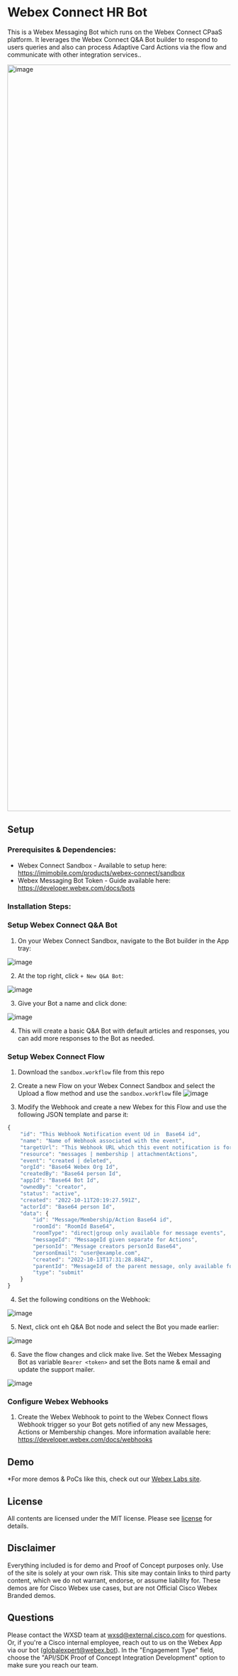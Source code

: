 # Webex Connect HR Bot


This is a Webex Messaging Bot which runs on the Webex Connect CPaaS platform. It leverages the Webex Connect Q&A Bot builder to respond to users queries and also can process Adaptive Card Actions via the flow and communicate with other integration services..

<img width="1684" alt="image" src="https://user-images.githubusercontent.com/21026209/227618565-db187c29-83f8-4f73-a675-b0d6b2a6f627.png">


## Setup

### Prerequisites & Dependencies: 

- Webex Connect Sandbox - Available to setup here: https://imimobile.com/products/webex-connect/sandbox
- Webex Messaging Bot Token - Guide available here: https://developer.webex.com/docs/bots

### Installation Steps:

### Setup Webex Connect Q&A Bot

1. On your Webex Connect Sandbox, navigate to the Bot builder in the App tray:

![image](https://user-images.githubusercontent.com/21026209/217930701-c6ddd4c6-3cf3-4d47-b992-470c6a7ea603.png)

2. At the top right, click ``+ New Q&A Bot``:

![image](https://user-images.githubusercontent.com/21026209/217930978-255a84e6-cf6f-4f4a-8c6d-839958e8fadd.png)

3. Give your Bot a name and click done:

![image](https://user-images.githubusercontent.com/21026209/217931382-4baa2c9e-f631-4026-97de-fced60cb0066.png)

4. This will create a basic Q&A Bot with default articles and responses, you can add more responses to the Bot as needed.

### Setup Webex Connect Flow

1. Download the ``sandbox.workflow`` file from this repo 
2. Create a new Flow on your Webex Connect Sandbox and select the Upload a flow method and use the ``sandbox.workflow`` file
![image](https://user-images.githubusercontent.com/21026209/217921331-0dec5504-b253-46ee-95ee-d59520165782.png)

3. Modify the Webhook and create a new Webex for this Flow and use the following JSON template and parse it:
```js
{
    "id": "This Webhook Notification event Ud in  Base64 id",
    "name": "Name of Webhook associated with the event",
    "targetUrl": "This Webhook URL which this event notification is for",
    "resource": "messages | membership | attachmentActions",
    "event": "created | deleted",
    "orgId": "Base64 Webex Org Id",
    "createdBy": "Base64 person Id",
    "appId": "Base64 Bot Id",
    "ownedBy": "creator",
    "status": "active",
    "created": "2022-10-11T20:19:27.591Z",
    "actorId": "Base64 person Id",
    "data": {
        "id": "Message/Membership/Action Base64 id",
        "roomId": "RoomId Base64",
        "roomType": "direct|group only available for message events",
        "messageId": "MessageId given separate for Actions",
        "personId": "Message creators personId Base64",
        "personEmail": "user@example.com",
        "created": "2022-10-13T17:31:28.884Z",
        "parentId": "MessageId of the parent message, only available for a new message in a thread",
        "type": "submit"
    }
}
```
4. Set the following conditions on the Webhook:

![image](https://user-images.githubusercontent.com/21026209/217930336-be959f9d-97d1-4552-892b-d506c6f6e752.png)

5. Next, click ont eh Q&A Bot node and select the Bot you made earlier:

![image](https://user-images.githubusercontent.com/21026209/217933429-9eb85882-c9e0-47c1-a27e-edf57b62a436.png)

6. Save the flow changes and click make live. Set the Webex Messaging Bot as variable ``Bearer <token>`` and set the Bots name & email and update the support mailer.

![image](https://user-images.githubusercontent.com/21026209/217935728-5c85657a-323f-45c2-85a0-be121fd02485.png)

### Configure Webex Webhooks

1. Create the Webex Webhook to point to the Webex Connect flows Webhook trigger so your Bot gets notified of any new Messages, Actions or Membership changes. More information available here: https://developer.webex.com/docs/webhooks

  
## Demo

*For more demos & PoCs like this, check out our [Webex Labs site](https://collabtoolbox.cisco.com/webex-labs).


## License

All contents are licensed under the MIT license. Please see [license](LICENSE) for details.


## Disclaimer

Everything included is for demo and Proof of Concept purposes only. Use of the site is solely at your own risk. This site may contain links to third party content, which we do not warrant, endorse, or assume liability for. These demos are for Cisco Webex use cases, but are not Official Cisco Webex Branded demos.


## Questions
Please contact the WXSD team at [wxsd@external.cisco.com](mailto:wxsd@external.cisco.com?subject=room-presets-macro) for questions. Or, if you're a Cisco internal employee, reach out to us on the Webex App via our bot (globalexpert@webex.bot). In the "Engagement Type" field, choose the "API/SDK Proof of Concept Integration Development" option to make sure you reach our team. 

